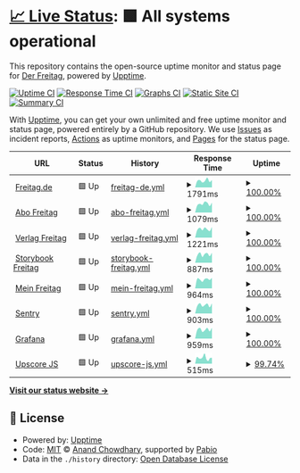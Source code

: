 # [📈 Live Status](https://derfreitag.github.io/freitagde-upptime/): <!--live status--> **🟩 All systems operational**

This repository contains the open-source uptime monitor and status page for [Der Freitag](https://derfreitag.github.io/freitagde-upptime/), powered by [Upptime](https://github.com/upptime/upptime).

[![Uptime CI](https://github.com/derfreitag/freitagde-upptime/workflows/Uptime%20CI/badge.svg)](https://github.com/derfreitag/freitagde-upptime/actions?query=workflow%3A%22Uptime+CI%22)
[![Response Time CI](https://github.com/derfreitag/freitagde-upptime/workflows/Response%20Time%20CI/badge.svg)](https://github.com/derfreitag/freitagde-upptime/actions?query=workflow%3A%22Response+Time+CI%22)
[![Graphs CI](https://github.com/derfreitag/freitagde-upptime/workflows/Graphs%20CI/badge.svg)](https://github.com/derfreitag/freitagde-upptime/actions?query=workflow%3A%22Graphs+CI%22)
[![Static Site CI](https://github.com/derfreitag/freitagde-upptime/workflows/Static%20Site%20CI/badge.svg)](https://github.com/derfreitag/freitagde-upptime/actions?query=workflow%3A%22Static+Site+CI%22)
[![Summary CI](https://github.com/derfreitag/freitagde-upptime/workflows/Summary%20CI/badge.svg)](https://github.com/derfreitag/freitagde-upptime/actions?query=workflow%3A%22Summary+CI%22)

With [Upptime](https://upptime.js.org), you can get your own unlimited and free uptime monitor and status page, powered entirely by a GitHub repository. We use [Issues](https://github.com/derFreitag/freitagde-upptime/issues) as incident reports, [Actions](https://github.com/derFreitag/freitagde-upptime/actions) as uptime monitors, and [Pages](http://derfreitag.github.io/freitagde-upptime/) for the status page.

<!--start: status pages-->
<!-- This summary is generated by Upptime (https://github.com/upptime/upptime) -->
<!-- Do not edit this manually, your changes will be overwritten -->
<!-- prettier-ignore -->
| URL | Status | History | Response Time | Uptime |
| --- | ------ | ------- | ------------- | ------ |
| <img alt="" src="https://icons.duckduckgo.com/ip3/www.freitag.de.ico" height="13"> [Freitag.de](https://www.freitag.de) | 🟩 Up | [freitag-de.yml](https://github.com/derFreitag/freitagde-upptime/commits/HEAD/history/freitag-de.yml) | <details><summary><img alt="Response time graph" src="./graphs/freitag-de/response-time-week.png" height="20"> 1791ms</summary><br><a href="https://derfreitag.github.io/freitagde-upptime/history/freitag-de"><img alt="Response time 1721" src="https://img.shields.io/endpoint?url=https%3A%2F%2Fraw.githubusercontent.com%2FderFreitag%2Ffreitagde-upptime%2FHEAD%2Fapi%2Ffreitag-de%2Fresponse-time.json"></a><br><a href="https://derfreitag.github.io/freitagde-upptime/history/freitag-de"><img alt="24-hour response time 1922" src="https://img.shields.io/endpoint?url=https%3A%2F%2Fraw.githubusercontent.com%2FderFreitag%2Ffreitagde-upptime%2FHEAD%2Fapi%2Ffreitag-de%2Fresponse-time-day.json"></a><br><a href="https://derfreitag.github.io/freitagde-upptime/history/freitag-de"><img alt="7-day response time 1791" src="https://img.shields.io/endpoint?url=https%3A%2F%2Fraw.githubusercontent.com%2FderFreitag%2Ffreitagde-upptime%2FHEAD%2Fapi%2Ffreitag-de%2Fresponse-time-week.json"></a><br><a href="https://derfreitag.github.io/freitagde-upptime/history/freitag-de"><img alt="30-day response time 1857" src="https://img.shields.io/endpoint?url=https%3A%2F%2Fraw.githubusercontent.com%2FderFreitag%2Ffreitagde-upptime%2FHEAD%2Fapi%2Ffreitag-de%2Fresponse-time-month.json"></a><br><a href="https://derfreitag.github.io/freitagde-upptime/history/freitag-de"><img alt="1-year response time 1721" src="https://img.shields.io/endpoint?url=https%3A%2F%2Fraw.githubusercontent.com%2FderFreitag%2Ffreitagde-upptime%2FHEAD%2Fapi%2Ffreitag-de%2Fresponse-time-year.json"></a></details> | <details><summary><a href="https://derfreitag.github.io/freitagde-upptime/history/freitag-de">100.00%</a></summary><a href="https://derfreitag.github.io/freitagde-upptime/history/freitag-de"><img alt="All-time uptime 99.97%" src="https://img.shields.io/endpoint?url=https%3A%2F%2Fraw.githubusercontent.com%2FderFreitag%2Ffreitagde-upptime%2FHEAD%2Fapi%2Ffreitag-de%2Fuptime.json"></a><br><a href="https://derfreitag.github.io/freitagde-upptime/history/freitag-de"><img alt="24-hour uptime 100.00%" src="https://img.shields.io/endpoint?url=https%3A%2F%2Fraw.githubusercontent.com%2FderFreitag%2Ffreitagde-upptime%2FHEAD%2Fapi%2Ffreitag-de%2Fuptime-day.json"></a><br><a href="https://derfreitag.github.io/freitagde-upptime/history/freitag-de"><img alt="7-day uptime 100.00%" src="https://img.shields.io/endpoint?url=https%3A%2F%2Fraw.githubusercontent.com%2FderFreitag%2Ffreitagde-upptime%2FHEAD%2Fapi%2Ffreitag-de%2Fuptime-week.json"></a><br><a href="https://derfreitag.github.io/freitagde-upptime/history/freitag-de"><img alt="30-day uptime 100.00%" src="https://img.shields.io/endpoint?url=https%3A%2F%2Fraw.githubusercontent.com%2FderFreitag%2Ffreitagde-upptime%2FHEAD%2Fapi%2Ffreitag-de%2Fuptime-month.json"></a><br><a href="https://derfreitag.github.io/freitagde-upptime/history/freitag-de"><img alt="1-year uptime 99.97%" src="https://img.shields.io/endpoint?url=https%3A%2F%2Fraw.githubusercontent.com%2FderFreitag%2Ffreitagde-upptime%2FHEAD%2Fapi%2Ffreitag-de%2Fuptime-year.json"></a></details>
| <img alt="" src="https://icons.duckduckgo.com/ip3/abo.freitag.de.ico" height="13"> [Abo Freitag](https://abo.freitag.de/) | 🟩 Up | [abo-freitag.yml](https://github.com/derFreitag/freitagde-upptime/commits/HEAD/history/abo-freitag.yml) | <details><summary><img alt="Response time graph" src="./graphs/abo-freitag/response-time-week.png" height="20"> 1079ms</summary><br><a href="https://derfreitag.github.io/freitagde-upptime/history/abo-freitag"><img alt="Response time 1070" src="https://img.shields.io/endpoint?url=https%3A%2F%2Fraw.githubusercontent.com%2FderFreitag%2Ffreitagde-upptime%2FHEAD%2Fapi%2Fabo-freitag%2Fresponse-time.json"></a><br><a href="https://derfreitag.github.io/freitagde-upptime/history/abo-freitag"><img alt="24-hour response time 1207" src="https://img.shields.io/endpoint?url=https%3A%2F%2Fraw.githubusercontent.com%2FderFreitag%2Ffreitagde-upptime%2FHEAD%2Fapi%2Fabo-freitag%2Fresponse-time-day.json"></a><br><a href="https://derfreitag.github.io/freitagde-upptime/history/abo-freitag"><img alt="7-day response time 1079" src="https://img.shields.io/endpoint?url=https%3A%2F%2Fraw.githubusercontent.com%2FderFreitag%2Ffreitagde-upptime%2FHEAD%2Fapi%2Fabo-freitag%2Fresponse-time-week.json"></a><br><a href="https://derfreitag.github.io/freitagde-upptime/history/abo-freitag"><img alt="30-day response time 1240" src="https://img.shields.io/endpoint?url=https%3A%2F%2Fraw.githubusercontent.com%2FderFreitag%2Ffreitagde-upptime%2FHEAD%2Fapi%2Fabo-freitag%2Fresponse-time-month.json"></a><br><a href="https://derfreitag.github.io/freitagde-upptime/history/abo-freitag"><img alt="1-year response time 1070" src="https://img.shields.io/endpoint?url=https%3A%2F%2Fraw.githubusercontent.com%2FderFreitag%2Ffreitagde-upptime%2FHEAD%2Fapi%2Fabo-freitag%2Fresponse-time-year.json"></a></details> | <details><summary><a href="https://derfreitag.github.io/freitagde-upptime/history/abo-freitag">100.00%</a></summary><a href="https://derfreitag.github.io/freitagde-upptime/history/abo-freitag"><img alt="All-time uptime 100.00%" src="https://img.shields.io/endpoint?url=https%3A%2F%2Fraw.githubusercontent.com%2FderFreitag%2Ffreitagde-upptime%2FHEAD%2Fapi%2Fabo-freitag%2Fuptime.json"></a><br><a href="https://derfreitag.github.io/freitagde-upptime/history/abo-freitag"><img alt="24-hour uptime 100.00%" src="https://img.shields.io/endpoint?url=https%3A%2F%2Fraw.githubusercontent.com%2FderFreitag%2Ffreitagde-upptime%2FHEAD%2Fapi%2Fabo-freitag%2Fuptime-day.json"></a><br><a href="https://derfreitag.github.io/freitagde-upptime/history/abo-freitag"><img alt="7-day uptime 100.00%" src="https://img.shields.io/endpoint?url=https%3A%2F%2Fraw.githubusercontent.com%2FderFreitag%2Ffreitagde-upptime%2FHEAD%2Fapi%2Fabo-freitag%2Fuptime-week.json"></a><br><a href="https://derfreitag.github.io/freitagde-upptime/history/abo-freitag"><img alt="30-day uptime 100.00%" src="https://img.shields.io/endpoint?url=https%3A%2F%2Fraw.githubusercontent.com%2FderFreitag%2Ffreitagde-upptime%2FHEAD%2Fapi%2Fabo-freitag%2Fuptime-month.json"></a><br><a href="https://derfreitag.github.io/freitagde-upptime/history/abo-freitag"><img alt="1-year uptime 100.00%" src="https://img.shields.io/endpoint?url=https%3A%2F%2Fraw.githubusercontent.com%2FderFreitag%2Ffreitagde-upptime%2FHEAD%2Fapi%2Fabo-freitag%2Fuptime-year.json"></a></details>
| <img alt="" src="https://icons.duckduckgo.com/ip3/verlag.freitag.de.ico" height="13"> [Verlag Freitag](https://verlag.freitag.de/) | 🟩 Up | [verlag-freitag.yml](https://github.com/derFreitag/freitagde-upptime/commits/HEAD/history/verlag-freitag.yml) | <details><summary><img alt="Response time graph" src="./graphs/verlag-freitag/response-time-week.png" height="20"> 1221ms</summary><br><a href="https://derfreitag.github.io/freitagde-upptime/history/verlag-freitag"><img alt="Response time 1198" src="https://img.shields.io/endpoint?url=https%3A%2F%2Fraw.githubusercontent.com%2FderFreitag%2Ffreitagde-upptime%2FHEAD%2Fapi%2Fverlag-freitag%2Fresponse-time.json"></a><br><a href="https://derfreitag.github.io/freitagde-upptime/history/verlag-freitag"><img alt="24-hour response time 1482" src="https://img.shields.io/endpoint?url=https%3A%2F%2Fraw.githubusercontent.com%2FderFreitag%2Ffreitagde-upptime%2FHEAD%2Fapi%2Fverlag-freitag%2Fresponse-time-day.json"></a><br><a href="https://derfreitag.github.io/freitagde-upptime/history/verlag-freitag"><img alt="7-day response time 1221" src="https://img.shields.io/endpoint?url=https%3A%2F%2Fraw.githubusercontent.com%2FderFreitag%2Ffreitagde-upptime%2FHEAD%2Fapi%2Fverlag-freitag%2Fresponse-time-week.json"></a><br><a href="https://derfreitag.github.io/freitagde-upptime/history/verlag-freitag"><img alt="30-day response time 1131" src="https://img.shields.io/endpoint?url=https%3A%2F%2Fraw.githubusercontent.com%2FderFreitag%2Ffreitagde-upptime%2FHEAD%2Fapi%2Fverlag-freitag%2Fresponse-time-month.json"></a><br><a href="https://derfreitag.github.io/freitagde-upptime/history/verlag-freitag"><img alt="1-year response time 1198" src="https://img.shields.io/endpoint?url=https%3A%2F%2Fraw.githubusercontent.com%2FderFreitag%2Ffreitagde-upptime%2FHEAD%2Fapi%2Fverlag-freitag%2Fresponse-time-year.json"></a></details> | <details><summary><a href="https://derfreitag.github.io/freitagde-upptime/history/verlag-freitag">100.00%</a></summary><a href="https://derfreitag.github.io/freitagde-upptime/history/verlag-freitag"><img alt="All-time uptime 99.68%" src="https://img.shields.io/endpoint?url=https%3A%2F%2Fraw.githubusercontent.com%2FderFreitag%2Ffreitagde-upptime%2FHEAD%2Fapi%2Fverlag-freitag%2Fuptime.json"></a><br><a href="https://derfreitag.github.io/freitagde-upptime/history/verlag-freitag"><img alt="24-hour uptime 100.00%" src="https://img.shields.io/endpoint?url=https%3A%2F%2Fraw.githubusercontent.com%2FderFreitag%2Ffreitagde-upptime%2FHEAD%2Fapi%2Fverlag-freitag%2Fuptime-day.json"></a><br><a href="https://derfreitag.github.io/freitagde-upptime/history/verlag-freitag"><img alt="7-day uptime 100.00%" src="https://img.shields.io/endpoint?url=https%3A%2F%2Fraw.githubusercontent.com%2FderFreitag%2Ffreitagde-upptime%2FHEAD%2Fapi%2Fverlag-freitag%2Fuptime-week.json"></a><br><a href="https://derfreitag.github.io/freitagde-upptime/history/verlag-freitag"><img alt="30-day uptime 100.00%" src="https://img.shields.io/endpoint?url=https%3A%2F%2Fraw.githubusercontent.com%2FderFreitag%2Ffreitagde-upptime%2FHEAD%2Fapi%2Fverlag-freitag%2Fuptime-month.json"></a><br><a href="https://derfreitag.github.io/freitagde-upptime/history/verlag-freitag"><img alt="1-year uptime 99.68%" src="https://img.shields.io/endpoint?url=https%3A%2F%2Fraw.githubusercontent.com%2FderFreitag%2Ffreitagde-upptime%2FHEAD%2Fapi%2Fverlag-freitag%2Fuptime-year.json"></a></details>
| <img alt="" src="https://icons.duckduckgo.com/ip3/storybook.freitag-verlag.de.ico" height="13"> [Storybook Freitag](https://storybook.freitag-verlag.de/) | 🟩 Up | [storybook-freitag.yml](https://github.com/derFreitag/freitagde-upptime/commits/HEAD/history/storybook-freitag.yml) | <details><summary><img alt="Response time graph" src="./graphs/storybook-freitag/response-time-week.png" height="20"> 887ms</summary><br><a href="https://derfreitag.github.io/freitagde-upptime/history/storybook-freitag"><img alt="Response time 892" src="https://img.shields.io/endpoint?url=https%3A%2F%2Fraw.githubusercontent.com%2FderFreitag%2Ffreitagde-upptime%2FHEAD%2Fapi%2Fstorybook-freitag%2Fresponse-time.json"></a><br><a href="https://derfreitag.github.io/freitagde-upptime/history/storybook-freitag"><img alt="24-hour response time 1041" src="https://img.shields.io/endpoint?url=https%3A%2F%2Fraw.githubusercontent.com%2FderFreitag%2Ffreitagde-upptime%2FHEAD%2Fapi%2Fstorybook-freitag%2Fresponse-time-day.json"></a><br><a href="https://derfreitag.github.io/freitagde-upptime/history/storybook-freitag"><img alt="7-day response time 887" src="https://img.shields.io/endpoint?url=https%3A%2F%2Fraw.githubusercontent.com%2FderFreitag%2Ffreitagde-upptime%2FHEAD%2Fapi%2Fstorybook-freitag%2Fresponse-time-week.json"></a><br><a href="https://derfreitag.github.io/freitagde-upptime/history/storybook-freitag"><img alt="30-day response time 896" src="https://img.shields.io/endpoint?url=https%3A%2F%2Fraw.githubusercontent.com%2FderFreitag%2Ffreitagde-upptime%2FHEAD%2Fapi%2Fstorybook-freitag%2Fresponse-time-month.json"></a><br><a href="https://derfreitag.github.io/freitagde-upptime/history/storybook-freitag"><img alt="1-year response time 892" src="https://img.shields.io/endpoint?url=https%3A%2F%2Fraw.githubusercontent.com%2FderFreitag%2Ffreitagde-upptime%2FHEAD%2Fapi%2Fstorybook-freitag%2Fresponse-time-year.json"></a></details> | <details><summary><a href="https://derfreitag.github.io/freitagde-upptime/history/storybook-freitag">100.00%</a></summary><a href="https://derfreitag.github.io/freitagde-upptime/history/storybook-freitag"><img alt="All-time uptime 100.00%" src="https://img.shields.io/endpoint?url=https%3A%2F%2Fraw.githubusercontent.com%2FderFreitag%2Ffreitagde-upptime%2FHEAD%2Fapi%2Fstorybook-freitag%2Fuptime.json"></a><br><a href="https://derfreitag.github.io/freitagde-upptime/history/storybook-freitag"><img alt="24-hour uptime 100.00%" src="https://img.shields.io/endpoint?url=https%3A%2F%2Fraw.githubusercontent.com%2FderFreitag%2Ffreitagde-upptime%2FHEAD%2Fapi%2Fstorybook-freitag%2Fuptime-day.json"></a><br><a href="https://derfreitag.github.io/freitagde-upptime/history/storybook-freitag"><img alt="7-day uptime 100.00%" src="https://img.shields.io/endpoint?url=https%3A%2F%2Fraw.githubusercontent.com%2FderFreitag%2Ffreitagde-upptime%2FHEAD%2Fapi%2Fstorybook-freitag%2Fuptime-week.json"></a><br><a href="https://derfreitag.github.io/freitagde-upptime/history/storybook-freitag"><img alt="30-day uptime 100.00%" src="https://img.shields.io/endpoint?url=https%3A%2F%2Fraw.githubusercontent.com%2FderFreitag%2Ffreitagde-upptime%2FHEAD%2Fapi%2Fstorybook-freitag%2Fuptime-month.json"></a><br><a href="https://derfreitag.github.io/freitagde-upptime/history/storybook-freitag"><img alt="1-year uptime 100.00%" src="https://img.shields.io/endpoint?url=https%3A%2F%2Fraw.githubusercontent.com%2FderFreitag%2Ffreitagde-upptime%2FHEAD%2Fapi%2Fstorybook-freitag%2Fuptime-year.json"></a></details>
| <img alt="" src="https://icons.duckduckgo.com/ip3/mein.freitag.de.ico" height="13"> [Mein Freitag](https://mein.freitag.de/) | 🟩 Up | [mein-freitag.yml](https://github.com/derFreitag/freitagde-upptime/commits/HEAD/history/mein-freitag.yml) | <details><summary><img alt="Response time graph" src="./graphs/mein-freitag/response-time-week.png" height="20"> 964ms</summary><br><a href="https://derfreitag.github.io/freitagde-upptime/history/mein-freitag"><img alt="Response time 937" src="https://img.shields.io/endpoint?url=https%3A%2F%2Fraw.githubusercontent.com%2FderFreitag%2Ffreitagde-upptime%2FHEAD%2Fapi%2Fmein-freitag%2Fresponse-time.json"></a><br><a href="https://derfreitag.github.io/freitagde-upptime/history/mein-freitag"><img alt="24-hour response time 1113" src="https://img.shields.io/endpoint?url=https%3A%2F%2Fraw.githubusercontent.com%2FderFreitag%2Ffreitagde-upptime%2FHEAD%2Fapi%2Fmein-freitag%2Fresponse-time-day.json"></a><br><a href="https://derfreitag.github.io/freitagde-upptime/history/mein-freitag"><img alt="7-day response time 964" src="https://img.shields.io/endpoint?url=https%3A%2F%2Fraw.githubusercontent.com%2FderFreitag%2Ffreitagde-upptime%2FHEAD%2Fapi%2Fmein-freitag%2Fresponse-time-week.json"></a><br><a href="https://derfreitag.github.io/freitagde-upptime/history/mein-freitag"><img alt="30-day response time 923" src="https://img.shields.io/endpoint?url=https%3A%2F%2Fraw.githubusercontent.com%2FderFreitag%2Ffreitagde-upptime%2FHEAD%2Fapi%2Fmein-freitag%2Fresponse-time-month.json"></a><br><a href="https://derfreitag.github.io/freitagde-upptime/history/mein-freitag"><img alt="1-year response time 937" src="https://img.shields.io/endpoint?url=https%3A%2F%2Fraw.githubusercontent.com%2FderFreitag%2Ffreitagde-upptime%2FHEAD%2Fapi%2Fmein-freitag%2Fresponse-time-year.json"></a></details> | <details><summary><a href="https://derfreitag.github.io/freitagde-upptime/history/mein-freitag">100.00%</a></summary><a href="https://derfreitag.github.io/freitagde-upptime/history/mein-freitag"><img alt="All-time uptime 100.00%" src="https://img.shields.io/endpoint?url=https%3A%2F%2Fraw.githubusercontent.com%2FderFreitag%2Ffreitagde-upptime%2FHEAD%2Fapi%2Fmein-freitag%2Fuptime.json"></a><br><a href="https://derfreitag.github.io/freitagde-upptime/history/mein-freitag"><img alt="24-hour uptime 100.00%" src="https://img.shields.io/endpoint?url=https%3A%2F%2Fraw.githubusercontent.com%2FderFreitag%2Ffreitagde-upptime%2FHEAD%2Fapi%2Fmein-freitag%2Fuptime-day.json"></a><br><a href="https://derfreitag.github.io/freitagde-upptime/history/mein-freitag"><img alt="7-day uptime 100.00%" src="https://img.shields.io/endpoint?url=https%3A%2F%2Fraw.githubusercontent.com%2FderFreitag%2Ffreitagde-upptime%2FHEAD%2Fapi%2Fmein-freitag%2Fuptime-week.json"></a><br><a href="https://derfreitag.github.io/freitagde-upptime/history/mein-freitag"><img alt="30-day uptime 100.00%" src="https://img.shields.io/endpoint?url=https%3A%2F%2Fraw.githubusercontent.com%2FderFreitag%2Ffreitagde-upptime%2FHEAD%2Fapi%2Fmein-freitag%2Fuptime-month.json"></a><br><a href="https://derfreitag.github.io/freitagde-upptime/history/mein-freitag"><img alt="1-year uptime 100.00%" src="https://img.shields.io/endpoint?url=https%3A%2F%2Fraw.githubusercontent.com%2FderFreitag%2Ffreitagde-upptime%2FHEAD%2Fapi%2Fmein-freitag%2Fuptime-year.json"></a></details>
| <img alt="" src="https://icons.duckduckgo.com/ip3/sentry.dfstats.fcio.net.ico" height="13"> [Sentry](https://sentry.dfstats.fcio.net/) | 🟩 Up | [sentry.yml](https://github.com/derFreitag/freitagde-upptime/commits/HEAD/history/sentry.yml) | <details><summary><img alt="Response time graph" src="./graphs/sentry/response-time-week.png" height="20"> 903ms</summary><br><a href="https://derfreitag.github.io/freitagde-upptime/history/sentry"><img alt="Response time 906" src="https://img.shields.io/endpoint?url=https%3A%2F%2Fraw.githubusercontent.com%2FderFreitag%2Ffreitagde-upptime%2FHEAD%2Fapi%2Fsentry%2Fresponse-time.json"></a><br><a href="https://derfreitag.github.io/freitagde-upptime/history/sentry"><img alt="24-hour response time 1061" src="https://img.shields.io/endpoint?url=https%3A%2F%2Fraw.githubusercontent.com%2FderFreitag%2Ffreitagde-upptime%2FHEAD%2Fapi%2Fsentry%2Fresponse-time-day.json"></a><br><a href="https://derfreitag.github.io/freitagde-upptime/history/sentry"><img alt="7-day response time 903" src="https://img.shields.io/endpoint?url=https%3A%2F%2Fraw.githubusercontent.com%2FderFreitag%2Ffreitagde-upptime%2FHEAD%2Fapi%2Fsentry%2Fresponse-time-week.json"></a><br><a href="https://derfreitag.github.io/freitagde-upptime/history/sentry"><img alt="30-day response time 879" src="https://img.shields.io/endpoint?url=https%3A%2F%2Fraw.githubusercontent.com%2FderFreitag%2Ffreitagde-upptime%2FHEAD%2Fapi%2Fsentry%2Fresponse-time-month.json"></a><br><a href="https://derfreitag.github.io/freitagde-upptime/history/sentry"><img alt="1-year response time 906" src="https://img.shields.io/endpoint?url=https%3A%2F%2Fraw.githubusercontent.com%2FderFreitag%2Ffreitagde-upptime%2FHEAD%2Fapi%2Fsentry%2Fresponse-time-year.json"></a></details> | <details><summary><a href="https://derfreitag.github.io/freitagde-upptime/history/sentry">100.00%</a></summary><a href="https://derfreitag.github.io/freitagde-upptime/history/sentry"><img alt="All-time uptime 100.00%" src="https://img.shields.io/endpoint?url=https%3A%2F%2Fraw.githubusercontent.com%2FderFreitag%2Ffreitagde-upptime%2FHEAD%2Fapi%2Fsentry%2Fuptime.json"></a><br><a href="https://derfreitag.github.io/freitagde-upptime/history/sentry"><img alt="24-hour uptime 100.00%" src="https://img.shields.io/endpoint?url=https%3A%2F%2Fraw.githubusercontent.com%2FderFreitag%2Ffreitagde-upptime%2FHEAD%2Fapi%2Fsentry%2Fuptime-day.json"></a><br><a href="https://derfreitag.github.io/freitagde-upptime/history/sentry"><img alt="7-day uptime 100.00%" src="https://img.shields.io/endpoint?url=https%3A%2F%2Fraw.githubusercontent.com%2FderFreitag%2Ffreitagde-upptime%2FHEAD%2Fapi%2Fsentry%2Fuptime-week.json"></a><br><a href="https://derfreitag.github.io/freitagde-upptime/history/sentry"><img alt="30-day uptime 100.00%" src="https://img.shields.io/endpoint?url=https%3A%2F%2Fraw.githubusercontent.com%2FderFreitag%2Ffreitagde-upptime%2FHEAD%2Fapi%2Fsentry%2Fuptime-month.json"></a><br><a href="https://derfreitag.github.io/freitagde-upptime/history/sentry"><img alt="1-year uptime 100.00%" src="https://img.shields.io/endpoint?url=https%3A%2F%2Fraw.githubusercontent.com%2FderFreitag%2Ffreitagde-upptime%2FHEAD%2Fapi%2Fsentry%2Fuptime-year.json"></a></details>
| <img alt="" src="https://icons.duckduckgo.com/ip3/grafana.dfstats.fcio.net.ico" height="13"> [Grafana](https://grafana.dfstats.fcio.net/) | 🟩 Up | [grafana.yml](https://github.com/derFreitag/freitagde-upptime/commits/HEAD/history/grafana.yml) | <details><summary><img alt="Response time graph" src="./graphs/grafana/response-time-week.png" height="20"> 959ms</summary><br><a href="https://derfreitag.github.io/freitagde-upptime/history/grafana"><img alt="Response time 922" src="https://img.shields.io/endpoint?url=https%3A%2F%2Fraw.githubusercontent.com%2FderFreitag%2Ffreitagde-upptime%2FHEAD%2Fapi%2Fgrafana%2Fresponse-time.json"></a><br><a href="https://derfreitag.github.io/freitagde-upptime/history/grafana"><img alt="24-hour response time 1137" src="https://img.shields.io/endpoint?url=https%3A%2F%2Fraw.githubusercontent.com%2FderFreitag%2Ffreitagde-upptime%2FHEAD%2Fapi%2Fgrafana%2Fresponse-time-day.json"></a><br><a href="https://derfreitag.github.io/freitagde-upptime/history/grafana"><img alt="7-day response time 959" src="https://img.shields.io/endpoint?url=https%3A%2F%2Fraw.githubusercontent.com%2FderFreitag%2Ffreitagde-upptime%2FHEAD%2Fapi%2Fgrafana%2Fresponse-time-week.json"></a><br><a href="https://derfreitag.github.io/freitagde-upptime/history/grafana"><img alt="30-day response time 928" src="https://img.shields.io/endpoint?url=https%3A%2F%2Fraw.githubusercontent.com%2FderFreitag%2Ffreitagde-upptime%2FHEAD%2Fapi%2Fgrafana%2Fresponse-time-month.json"></a><br><a href="https://derfreitag.github.io/freitagde-upptime/history/grafana"><img alt="1-year response time 922" src="https://img.shields.io/endpoint?url=https%3A%2F%2Fraw.githubusercontent.com%2FderFreitag%2Ffreitagde-upptime%2FHEAD%2Fapi%2Fgrafana%2Fresponse-time-year.json"></a></details> | <details><summary><a href="https://derfreitag.github.io/freitagde-upptime/history/grafana">100.00%</a></summary><a href="https://derfreitag.github.io/freitagde-upptime/history/grafana"><img alt="All-time uptime 99.96%" src="https://img.shields.io/endpoint?url=https%3A%2F%2Fraw.githubusercontent.com%2FderFreitag%2Ffreitagde-upptime%2FHEAD%2Fapi%2Fgrafana%2Fuptime.json"></a><br><a href="https://derfreitag.github.io/freitagde-upptime/history/grafana"><img alt="24-hour uptime 100.00%" src="https://img.shields.io/endpoint?url=https%3A%2F%2Fraw.githubusercontent.com%2FderFreitag%2Ffreitagde-upptime%2FHEAD%2Fapi%2Fgrafana%2Fuptime-day.json"></a><br><a href="https://derfreitag.github.io/freitagde-upptime/history/grafana"><img alt="7-day uptime 100.00%" src="https://img.shields.io/endpoint?url=https%3A%2F%2Fraw.githubusercontent.com%2FderFreitag%2Ffreitagde-upptime%2FHEAD%2Fapi%2Fgrafana%2Fuptime-week.json"></a><br><a href="https://derfreitag.github.io/freitagde-upptime/history/grafana"><img alt="30-day uptime 100.00%" src="https://img.shields.io/endpoint?url=https%3A%2F%2Fraw.githubusercontent.com%2FderFreitag%2Ffreitagde-upptime%2FHEAD%2Fapi%2Fgrafana%2Fuptime-month.json"></a><br><a href="https://derfreitag.github.io/freitagde-upptime/history/grafana"><img alt="1-year uptime 99.96%" src="https://img.shields.io/endpoint?url=https%3A%2F%2Fraw.githubusercontent.com%2FderFreitag%2Ffreitagde-upptime%2FHEAD%2Fapi%2Fgrafana%2Fuptime-year.json"></a></details>
| <img alt="" src="https://upscore.com/Upscore.Theme/images/favicon.png" height="13"> [Upscore JS](https://stone.freitag.de/files/site_script/freitag.de.js) | 🟩 Up | [upscore-js.yml](https://github.com/derFreitag/freitagde-upptime/commits/HEAD/history/upscore-js.yml) | <details><summary><img alt="Response time graph" src="./graphs/upscore-js/response-time-week.png" height="20"> 515ms</summary><br><a href="https://derfreitag.github.io/freitagde-upptime/history/upscore-js"><img alt="Response time 525" src="https://img.shields.io/endpoint?url=https%3A%2F%2Fraw.githubusercontent.com%2FderFreitag%2Ffreitagde-upptime%2FHEAD%2Fapi%2Fupscore-js%2Fresponse-time.json"></a><br><a href="https://derfreitag.github.io/freitagde-upptime/history/upscore-js"><img alt="24-hour response time 609" src="https://img.shields.io/endpoint?url=https%3A%2F%2Fraw.githubusercontent.com%2FderFreitag%2Ffreitagde-upptime%2FHEAD%2Fapi%2Fupscore-js%2Fresponse-time-day.json"></a><br><a href="https://derfreitag.github.io/freitagde-upptime/history/upscore-js"><img alt="7-day response time 515" src="https://img.shields.io/endpoint?url=https%3A%2F%2Fraw.githubusercontent.com%2FderFreitag%2Ffreitagde-upptime%2FHEAD%2Fapi%2Fupscore-js%2Fresponse-time-week.json"></a><br><a href="https://derfreitag.github.io/freitagde-upptime/history/upscore-js"><img alt="30-day response time 498" src="https://img.shields.io/endpoint?url=https%3A%2F%2Fraw.githubusercontent.com%2FderFreitag%2Ffreitagde-upptime%2FHEAD%2Fapi%2Fupscore-js%2Fresponse-time-month.json"></a><br><a href="https://derfreitag.github.io/freitagde-upptime/history/upscore-js"><img alt="1-year response time 525" src="https://img.shields.io/endpoint?url=https%3A%2F%2Fraw.githubusercontent.com%2FderFreitag%2Ffreitagde-upptime%2FHEAD%2Fapi%2Fupscore-js%2Fresponse-time-year.json"></a></details> | <details><summary><a href="https://derfreitag.github.io/freitagde-upptime/history/upscore-js">99.74%</a></summary><a href="https://derfreitag.github.io/freitagde-upptime/history/upscore-js"><img alt="All-time uptime 99.76%" src="https://img.shields.io/endpoint?url=https%3A%2F%2Fraw.githubusercontent.com%2FderFreitag%2Ffreitagde-upptime%2FHEAD%2Fapi%2Fupscore-js%2Fuptime.json"></a><br><a href="https://derfreitag.github.io/freitagde-upptime/history/upscore-js"><img alt="24-hour uptime 98.16%" src="https://img.shields.io/endpoint?url=https%3A%2F%2Fraw.githubusercontent.com%2FderFreitag%2Ffreitagde-upptime%2FHEAD%2Fapi%2Fupscore-js%2Fuptime-day.json"></a><br><a href="https://derfreitag.github.io/freitagde-upptime/history/upscore-js"><img alt="7-day uptime 99.74%" src="https://img.shields.io/endpoint?url=https%3A%2F%2Fraw.githubusercontent.com%2FderFreitag%2Ffreitagde-upptime%2FHEAD%2Fapi%2Fupscore-js%2Fuptime-week.json"></a><br><a href="https://derfreitag.github.io/freitagde-upptime/history/upscore-js"><img alt="30-day uptime 99.72%" src="https://img.shields.io/endpoint?url=https%3A%2F%2Fraw.githubusercontent.com%2FderFreitag%2Ffreitagde-upptime%2FHEAD%2Fapi%2Fupscore-js%2Fuptime-month.json"></a><br><a href="https://derfreitag.github.io/freitagde-upptime/history/upscore-js"><img alt="1-year uptime 99.76%" src="https://img.shields.io/endpoint?url=https%3A%2F%2Fraw.githubusercontent.com%2FderFreitag%2Ffreitagde-upptime%2FHEAD%2Fapi%2Fupscore-js%2Fuptime-year.json"></a></details>

<!--end: status pages-->

[**Visit our status website →**](https://derfreitag.github.io/freitagde-upptime)

## 📄 License

- Powered by: [Upptime](https://github.com/upptime/upptime)
- Code: [MIT](./LICENSE) © [Anand Chowdhary](https://anandchowdhary.com), supported by [Pabio](https://pabio.com)
- Data in the `./history` directory: [Open Database License](https://opendatacommons.org/licenses/odbl/1-0/)

